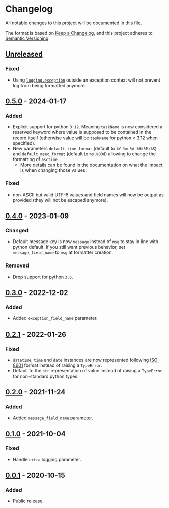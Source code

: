 # Changelog
All notable changes to this project will be documented in this file.

The format is based on [Keep a Changelog](https://keepachangelog.com/en/1.1.0/),
and this project adheres to [Semantic Versioning](https://semver.org/spec/v2.0.0.html).

## [Unreleased]
### Fixed
- Using [`logging.exception`](https://docs.python.org/3/library/logging.html#logging.exception) outside an exception context will not prevent log from being formatted anymore.

## [0.5.0] - 2024-01-17
### Added
- Explicit support for python `3.12`. Meaning `taskName` is now considered a reserved keyword where value is supposed to be contained in the record itself (otherwise value will be `taskName` for python < 3.12 when specified).
- New parameters `default_time_format` (default to `%Y-%m-%d %H:%M:%S`) and `default_msec_format` (default to `%s,%03d`) allowing to change the formatting of `asctime`.
  - More details can be found in the documentation on what the impact is when changing those values.

### Fixed
- non-ASCII but valid UTF-8 values and field names will now be output as provided (they will not be escaped anymore).

## [0.4.0] - 2023-01-09
### Changed
- Default message key is now `message` instead of `msg` to stay in line with python default. If you still want previous behavior, set `message_field_name` to `msg` at formatter creation.

### Removed
- Drop support for python `3.6`.

## [0.3.0] - 2022-12-02
### Added
- Added `exception_field_name` parameter.

## [0.2.1] - 2022-01-26
### Fixed
- `datetime`, `time` and `date` instances are now represented following [ISO-8601](https://www.iso.org/iso-8601-date-and-time-format.html) format instead of raising a `TypeError`.
- Default to the `str` representation of value instead of raising a `TypeError` for non-standard python types.

## [0.2.0] - 2021-11-24
### Added
- Added `message_field_name` parameter.

## [0.1.0] - 2021-10-04
### Fixed
- Handle `extra` logging parameter.

## [0.0.1] - 2020-10-15
### Added
- Public release.

[Unreleased]: https://github.com/Colin-b/logging_json/compare/v0.5.0...HEAD
[0.5.0]: https://github.com/Colin-b/logging_json/compare/v0.4.0...v0.5.0
[0.4.0]: https://github.com/Colin-b/logging_json/compare/v0.3.0...v0.4.0
[0.3.0]: https://github.com/Colin-b/logging_json/compare/v0.2.1...v0.3.0
[0.2.1]: https://github.com/Colin-b/logging_json/compare/v0.2.0...v0.2.1
[0.2.0]: https://github.com/Colin-b/logging_json/compare/v0.1.0...v0.2.0
[0.1.0]: https://github.com/Colin-b/logging_json/compare/v0.0.1...v0.1.0
[0.0.1]: https://github.com/Colin-b/logging_json/releases/tag/v0.0.1
